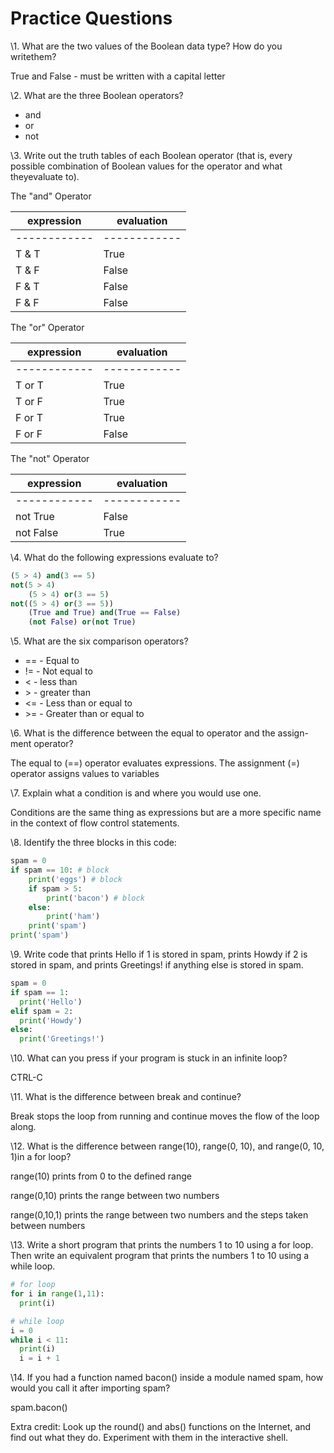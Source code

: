 # Practice Questions

\1. What are the two values of the Boolean data type?  How do you writethem?

True and False - must be written with a capital letter

\2. What are the three Boolean operators?

* and
* or
* not

\3. Write out the truth tables of each Boolean operator (that is, every possible combination of Boolean values for the operator and what theyevaluate to).

The "and" Operator

| expression   | evaluation   |
|--------------|--------------|
| ------------ | ------------ |
| T & T        | True         |
| T & F        | False        |
| F & T        | False        |
| F & F        | False        |

The "or" Operator

| expression   | evaluation   |
|--------------|--------------|
| ------------ | ------------ |
| T or T       | True         |
| T or F       | True         |
| F or T       | True         |
| F or F       | False        |

The "not" Operator

| expression   | evaluation   |
|--------------|--------------|
| ------------ | ------------ |
| not True     | False        |
| not False    | True         |

\4. What do the following expressions evaluate to?

``` python
(5 > 4) and(3 == 5)
not(5 > 4)
    (5 > 4) or(3 == 5)
not((5 > 4) or(3 == 5))
    (True and True) and(True == False)
    (not False) or(not True)
```

\5. What are the six comparison operators?

* == - Equal to
* != - Not equal to
* < - less than
* \> - greater than
* <= - Less than or equal to
* \>= - Greater than or equal to

\6. What is the difference between the equal to operator and the assign-ment operator?

The equal to (==) operator evaluates expressions. The assignment (=) operator assigns values to variables

\7. Explain what a condition is and where you would use one.

Conditions are the same thing as expressions but are a more specific name in the context of flow control statements.

\8. Identify the three blocks in this code:

```python
spam = 0
if spam == 10: # block
    print('eggs') # block
    if spam > 5:
        print('bacon') # block
    else:
        print('ham')
    print('spam')
print('spam')
```

\9. Write code that prints Hello if 1 is stored in spam, prints Howdy if 2 is stored in spam, and prints Greetings! if anything else is stored in spam.

```python
spam = 0
if spam == 1:
  print('Hello')
elif spam = 2:
  print('Howdy')
else:
  print('Greetings!')
```

\10. What can you press if your program is stuck in an infinite loop?

CTRL-C

\11. What is the difference between break and continue?

Break stops the loop from running and continue moves the flow of the loop along.

\12. What is the difference between range(10), range(0, 10), and range(0, 10, 1)in a for loop?

range(10) prints from 0 to the defined range

range(0,10) prints the range between two numbers

range(0,10,1) prints the range between two numbers and the steps taken between numbers

\13. Write a short program that prints the numbers 1 to 10 using a for loop. Then write an equivalent program that prints the numbers 1 to 10 using a while loop.

```python
# for loop
for i in range(1,11):
  print(i)

# while loop
i = 0
while i < 11:
  print(i)
  i = i + 1
```

\14. If you had a function named bacon() inside a module named spam, how would you call it after importing spam?

spam.bacon()

Extra credit: Look up the round() and abs() functions on the Internet, and find out what they do. Experiment with them in the interactive shell.
